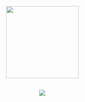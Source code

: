 <div align="center">
 <img style="flex: 1 1 41%; max-width: 500px; height:195px; max-height: 195px;" src="https://github-readme-stats.vercel.app/api/top-langs/?username=ojoaobit&layout=compact&border_color=ffffff&title_color=70A5EF&text_color=ffffff&bg_color=0D1117"/>
</div>
<p align="center">
  <br>
  <img src="https://github-profile-trophy.vercel.app/?username=ojoaobit&theme=tokyonight&row=1&column=4&margin-w=15&margin-h=15&bg_color=0D1117" />
</p>
